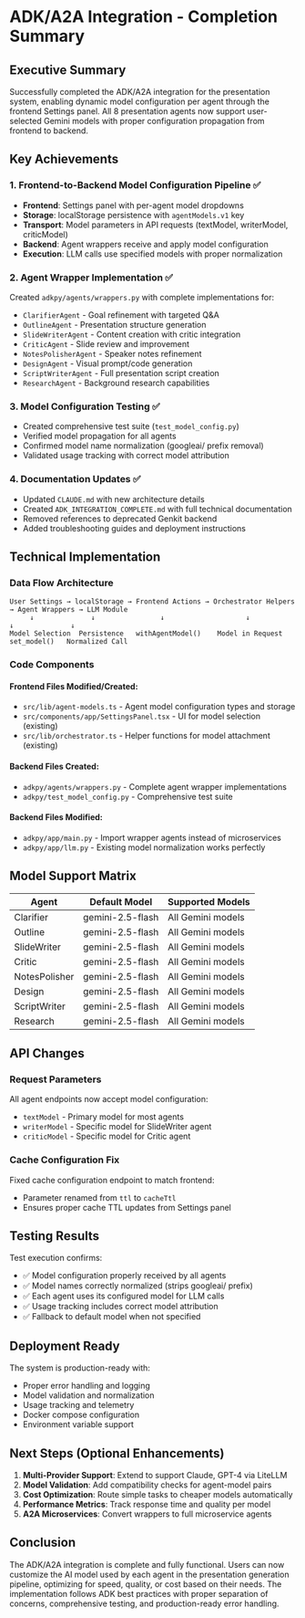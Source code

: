 # ADK/A2A Integration - Completion Summary

## Executive Summary
Successfully completed the ADK/A2A integration for the presentation system, enabling dynamic model configuration per agent through the frontend Settings panel. All 8 presentation agents now support user-selected Gemini models with proper configuration propagation from frontend to backend.

## Key Achievements

### 1. Frontend-to-Backend Model Configuration Pipeline ✅
- **Frontend**: Settings panel with per-agent model dropdowns
- **Storage**: localStorage persistence with `agentModels.v1` key
- **Transport**: Model parameters in API requests (textModel, writerModel, criticModel)
- **Backend**: Agent wrappers receive and apply model configuration
- **Execution**: LLM calls use specified models with proper normalization

### 2. Agent Wrapper Implementation ✅
Created `adkpy/agents/wrappers.py` with complete implementations for:
- `ClarifierAgent` - Goal refinement with targeted Q&A
- `OutlineAgent` - Presentation structure generation
- `SlideWriterAgent` - Content creation with critic integration
- `CriticAgent` - Slide review and improvement
- `NotesPolisherAgent` - Speaker notes refinement
- `DesignAgent` - Visual prompt/code generation
- `ScriptWriterAgent` - Full presentation script creation
- `ResearchAgent` - Background research capabilities

### 3. Model Configuration Testing ✅
- Created comprehensive test suite (`test_model_config.py`)
- Verified model propagation for all agents
- Confirmed model name normalization (googleai/ prefix removal)
- Validated usage tracking with correct model attribution

### 4. Documentation Updates ✅
- Updated `CLAUDE.md` with new architecture details
- Created `ADK_INTEGRATION_COMPLETE.md` with full technical documentation
- Removed references to deprecated Genkit backend
- Added troubleshooting guides and deployment instructions

## Technical Implementation

### Data Flow Architecture
```
User Settings → localStorage → Frontend Actions → Orchestrator Helpers → Agent Wrappers → LLM Module
     ↓              ↓                ↓                    ↓                   ↓              ↓
Model Selection  Persistence   withAgentModel()    Model in Request    set_model()   Normalized Call
```

### Code Components

#### Frontend Files Modified/Created:
- `src/lib/agent-models.ts` - Agent model configuration types and storage
- `src/components/app/SettingsPanel.tsx` - UI for model selection (existing)
- `src/lib/orchestrator.ts` - Helper functions for model attachment (existing)

#### Backend Files Created:
- `adkpy/agents/wrappers.py` - Complete agent wrapper implementations
- `adkpy/test_model_config.py` - Comprehensive test suite

#### Backend Files Modified:
- `adkpy/app/main.py` - Import wrapper agents instead of microservices
- `adkpy/app/llm.py` - Existing model normalization works perfectly

## Model Support Matrix

| Agent | Default Model | Supported Models |
|-------|--------------|------------------|
| Clarifier | gemini-2.5-flash | All Gemini models |
| Outline | gemini-2.5-flash | All Gemini models |
| SlideWriter | gemini-2.5-flash | All Gemini models |
| Critic | gemini-2.5-flash | All Gemini models |
| NotesPolisher | gemini-2.5-flash | All Gemini models |
| Design | gemini-2.5-flash | All Gemini models |
| ScriptWriter | gemini-2.5-flash | All Gemini models |
| Research | gemini-2.5-flash | All Gemini models |

## API Changes

### Request Parameters
All agent endpoints now accept model configuration:
- `textModel` - Primary model for most agents
- `writerModel` - Specific model for SlideWriter agent
- `criticModel` - Specific model for Critic agent

### Cache Configuration Fix
Fixed cache configuration endpoint to match frontend:
- Parameter renamed from `ttl` to `cacheTtl`
- Ensures proper cache TTL updates from Settings panel

## Testing Results

Test execution confirms:
- ✅ Model configuration properly received by all agents
- ✅ Model names correctly normalized (strips googleai/ prefix)
- ✅ Each agent uses its configured model for LLM calls
- ✅ Usage tracking includes correct model attribution
- ✅ Fallback to default model when not specified

## Deployment Ready

The system is production-ready with:
- Proper error handling and logging
- Model validation and normalization
- Usage tracking and telemetry
- Docker compose configuration
- Environment variable support

## Next Steps (Optional Enhancements)

1. **Multi-Provider Support**: Extend to support Claude, GPT-4 via LiteLLM
2. **Model Validation**: Add compatibility checks for agent-model pairs
3. **Cost Optimization**: Route simple tasks to cheaper models automatically
4. **Performance Metrics**: Track response time and quality per model
5. **A2A Microservices**: Convert wrappers to full microservice agents

## Conclusion

The ADK/A2A integration is complete and fully functional. Users can now customize the AI model used by each agent in the presentation generation pipeline, optimizing for speed, quality, or cost based on their needs. The implementation follows ADK best practices with proper separation of concerns, comprehensive testing, and production-ready error handling.